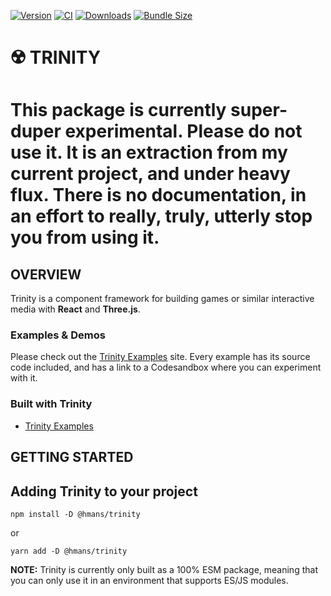 [![Version](https://img.shields.io/npm/v/@hmans/trinity)](https://www.npmjs.com/package/@hmans/trinity)
[![CI](https://github.com/hmans/trinity/workflows/CI/badge.svg)](https://github.com/hmans/trinity/actions?query=workflow%3ACI)
[![Downloads](https://img.shields.io/npm/dt/@hmans/trinity.svg)](https://www.npmjs.com/package/@hmans/trinity)
[![Bundle Size](https://img.shields.io/bundlephobia/min/@hmans/trinity?label=bundle%20size)](https://bundlephobia.com/result?p=@hmans/trinity)

# ☢️ TRINITY

# This package is currently super-duper experimental. Please do not use it. It is an extraction from my current project, and under heavy flux. There is no documentation, in an effort to really, truly, utterly stop you from using it.

## OVERVIEW

Trinity is a component framework for building games or similar interactive media with **React** and **Three.js**.

### Examples & Demos

Please check out the [Trinity Examples](https://trinity-examples.netlify.app/) site. Every example has its source code included, and has a link to a Codesandbox where you can experiment with it.

### Built with Trinity

- [Trinity Examples](https://trinity-examples.netlify.app/)

## GETTING STARTED

## Adding Trinity to your project

```
npm install -D @hmans/trinity
```

or

```
yarn add -D @hmans/trinity
```

**NOTE:** Trinity is currently only built as a 100% ESM package, meaning that you can only use it in an environment that supports ES/JS modules.
